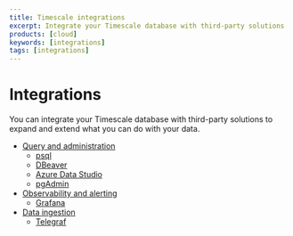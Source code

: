 ```yaml
---
title: Timescale integrations
excerpt: Integrate your Timescale database with third-party solutions
products: [cloud]
keywords: [integrations]
tags: [integrations]
---
```



# Integrations

You can integrate your Timescale database with third-party solutions to expand
and extend what you can do with your data.

*   [Query and administration][query-admin]
    *   [psql][psql]
    *   [DBeaver][dbeaver]
    *   [Azure Data Studio][ads]
    *   [pgAdmin][pgadmin]
*   [Observability and alerting][observability-alerting]
    *   [Grafana][grafana]
*   [Data ingestion][data-ingest]
    *   [Telegraf][telegraf]

[query-admin]: /use-timescale/:currentVersion:/integrations/query-admin/
[observability-alerting]: /use-timescale/:currentVersion:/integrations/observability-alerting/
[data-ingest]: /use-timescale/:currentVersion:/integrations/data-ingest/
[psql]: /use-timescale/:currentVersion:/integrations/query-admin/psql/
[dbeaver]: /use-timescale/:currentVersion:/integrations/query-admin/dbeaver/
[ads]: /use-timescale/:currentVersion:/integrations/query-admin/azure-data-studio/
[pgadmin]: /use-timescale/:currentVersion:/integrations/query-admin/pgadmin/
[grafana]: /use-timescale/:currentVersion:/integrations/obervability-alerting/grafana/
[telegraf]: /use-timescale/:currentVersion:/integrations/data-ingest/telegraf/
